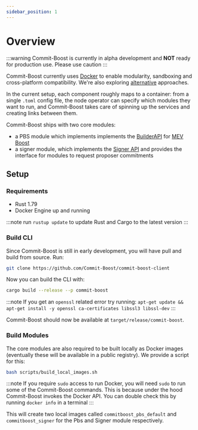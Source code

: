 ```yaml
---
sidebar_position: 1
---
```


# Overview

:::warning
Commit-Boost is currently in alpha development and **NOT** ready for production use. Please use caution
:::


Commit-Boost currently uses [Docker](https://www.docker.com/) to enable modularity, sandboxing and cross-platform compatibility. We're also exploring [alternative](https://github.com/Commit-Boost/commit-boost-client/issues/18) approaches.

In the current setup, each component roughly maps to a container: from a single `.toml` config file, the node operator can specify which modules they want to run, and Commit-Boost takes care of spinning up the services and creating links between them.

Commit-Boost ships with two core modules:
- a PBS module which implements implements the [BuilderAPI](https://ethereum.github.io/builder-specs/) for [MEV Boost](https://docs.flashbots.net/flashbots-mev-boost/architecture-overview/specifications)
- a signer module, which implements the [Signer API](/api) and provides the interface for modules to request proposer commitments


## Setup
### Requirements
- Rust 1.79
- Docker Engine up and running

:::note
run `rustup update` to update Rust and Cargo to the latest version
:::

### Build CLI

Since Commit-Boost is still in early development, you will have pull and build from source. Run:

```bash
git clone https://github.com/Commit-Boost/commit-boost-client
```

Now you can build the CLI with:
```bash
cargo build --release --p commit-boost
```

:::note
If you get an `openssl` related error try running: `apt-get update && apt-get install -y openssl ca-certificates libssl3 libssl-dev`
:::

Commit-Boost should now be available at `target/release/commit-boost`.

### Build Modules

The core modules are also required to be built locally as Docker images (eventually these will be available in a public registry). We provide a script for this:
```bash
bash scripts/build_local_images.sh
```

:::note
If you require `sudo` access to run Docker, you will need `sudo` to run some of the Commit-Boost commands. This is because under the hood Commit-Boost invokes the Docker API. You can double check this by running `docker info` in a terminal
:::

This will create two local images called `commitboost_pbs_default` and `commitboost_signer` for the Pbs and Signer module respectively.


